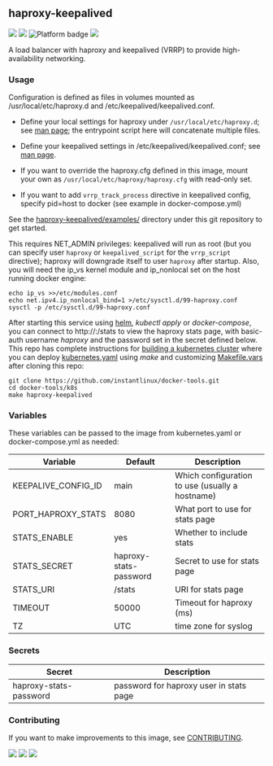 ## haproxy-keepalived
[![](https://img.shields.io/docker/v/instantlinux/haproxy-keepalived?sort=date)](https://hub.docker.com/r/instantlinux/haproxy-keepalived/tags "Version badge") [![](https://img.shields.io/docker/image-size/instantlinux/haproxy-keepalived?sort=date)](https://github.com/instantlinux/docker-tools/tree/main/images/haproxy-keepalived "Image badge") ![](https://img.shields.io/badge/platform-amd64%20arm64%20arm%2Fv6%20arm%2Fv7-blue "Platform badge") [![](https://img.shields.io/badge/dockerfile-latest-blue)](https://gitlab.com/instantlinux/docker-tools/-/blob/main/images/haproxy-keepalived/Dockerfile "dockerfile")


A load balancer with haproxy and keepalived (VRRP) to provide high-availability networking.

### Usage

Configuration is defined as files in volumes mounted as
/usr/local/etc/haproxy.d and /etc/keepalived/keepalived.conf.

* Define your local settings for haproxy under `/usr/local/etc/haproxy.d`; see [man page](https://cbonte.github.io/haproxy-dconv/1.8/configuration.html); the entrypoint script here will concatenate multiple files.

* Define your keepalived settings in /etc/keepalived/keepalived.conf; see [man page](https://www.mankier.com/5/keepalived.conf).

* If you want to override the haproxy.cfg defined in this image, mount your own as `/usr/local/etc/haproxy/haproxy.cfg` with read-only set.

* If you want to add `vrrp_track_process` directive in keepalived config, specify pid=host to docker (see example in docker-compose.yml)

See the [haproxy-keepalived/examples/](https://github.com/instantlinux/docker-tools/blob/main/images/haproxy-keepalived/examples) directory under this git repository to get started.

This requires NET_ADMIN privileges: keepalived will run as root (but you can specify user `haproxy` or `keepalived_script` for the `vrrp_script` directive); haproxy will downgrade itself to user `haproxy` after startup. Also, you will need the ip_vs kernel module and ip_nonlocal set on the host running docker engine:
```
echo ip_vs >>/etc/modules.conf
echo net.ipv4.ip_nonlocal_bind=1 >/etc/sysctl.d/99-haproxy.conf
sysctl -p /etc/sysctl.d/99-haproxy.conf
```

After starting this service using [helm](https://github.com/instantlinux/docker-tools/tree/main/images/haproxy-keepalived/helm), _kubectl apply_ or _docker-compose_, you can connect to http://<host>:<port>/stats to view the haproxy stats page, with basic-auth username _haproxy_ and the password set in the secret defined below. This repo has complete instructions for
[building a kubernetes cluster](https://github.com/instantlinux/docker-tools/blob/main/k8s/README.md) where you can deploy [kubernetes.yaml](https://github.com/instantlinux/docker-tools/blob/main/images/haproxy-keepalived/kubernetes.yaml) using _make_ and customizing [Makefile.vars](https://github.com/instantlinux/docker-tools/blob/main/k8s/Makefile.vars) after cloning this repo:
~~~
git clone https://github.com/instantlinux/docker-tools.git
cd docker-tools/k8s
make haproxy-keepalived
~~~

### Variables

These variables can be passed to the image from kubernetes.yaml or docker-compose.yml as needed:

| Variable | Default | Description |
| -------- | ------- | ----------- |
|KEEPALIVE_CONFIG_ID| main | Which configuration to use (usually a hostname) |
|PORT_HAPROXY_STATS| 8080 | What port to use for stats page |
|STATS_ENABLE| yes | Whether to include stats | 
|STATS_SECRET|haproxy-stats-password | Secret to use for stats page |
|STATS_URI|/stats| URI for stats page |
|TIMEOUT|50000| Timeout for haproxy (ms)|
| TZ | UTC | time zone for syslog |

### Secrets

| Secret | Description |
| ------ | ----------- |
| haproxy-stats-password | password for haproxy user in stats page |

### Contributing

If you want to make improvements to this image, see [CONTRIBUTING](https://github.com/instantlinux/docker-tools/blob/main/CONTRIBUTING.md).

[![](https://img.shields.io/badge/license-GPL--2.0-red.svg)](https://choosealicense.com/licenses/gpl-2.0/ "License badge") [![](https://img.shields.io/badge/code-haproxy%2Fhaproxy-blue.svg)](https://github.com/haproxy/haproxy "Code repo") [![](https://img.shields.io/badge/code-acassen%2Fkeepalived-blue.svg)](https://github.com/acassen/keepalived "Code repo")
